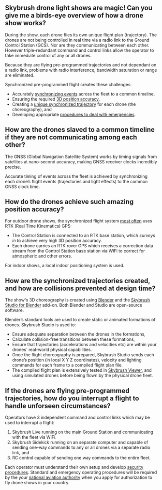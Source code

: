 
## Skybrush drone light shows are magic! Can you give me a birds-eye overview of how a drone show works?

During the show, each drone flies its own unique flight plan (trajectory). The drones are not being controlled in real time via a radio link to the Ground Control Station (GCS). Nor are they communicating between each other. However triple-redundant command and control links allow the operator to take immediate control of any or all drones.

Because they are flying pre-programmed trajectories and not dependant on a radio link, problems with radio interference, bandwidth saturation or range are eliminated.

Synchronized pre-programmed flight creates these challenges:

- Accurately [synchronizing events](#how-are-the-drones-slaved-to-a-common-timeline-if-they-are-not-communicating-among-each-other) across the fleet to a common timeline,
- Ensuring the required [3D position accuracy](#how-do-the-drones-achieve-such-amazing-position-accuracy),
- Creating a [unique synchronized trajectory](#how-are-the-synchronized-trajectories-created-and-how-are-collisions-avoided) for each drone (the choreography), and
- Developing appropriate [procedures to deal with emergencies](#if-the-drones-are-flying-pre-programmed-trajectories-how-do-you-interrupt-a-flight-to-handle-unforseen-circumstances).


## How are the drones slaved to a common timeline if they are not communicating among each other?

The GNSS (Global Navigation Satellite System) works by timing signals from satellites at nano-second accuracy, making GNSS receiver clocks incredibly precise.

Accurate timing of events across the fleet is achieved by synchronizing each drone’s flight events (trajectories and light effects) to the common GNSS clock time.


## How do the drones achieve such amazing position accuracy?

For outdoor drone shows, the synchronized flight system [most often](https://doc.collmot.com/public/faq/latest/building-custom-drones.html#should-i-use-rtk-capable-gnss-receivers-for-outdoor-drone-shows) uses RTK (Real Time Kinematics) GPS:

- The Control Station is connected to an RTK base station, which _surveys in_ to achieve very high 3D position accuracy.
- Each drone carries an RTK rover GPS which receives a correction data stream from the Control Station base station via WiFi to correct for atmospheric and other errors.

For indoor shows, a local indoor positioning system is used.


## How are the synchronized trajectories created, and how are collisions prevented at design time?

The show's 3D choreography is created using [Blender](https://www.blender.org) and the [Skybrush Studio for Blender](https://doc.collmot.com/public/skybrush-studio-for-blender/latest/index.html) add-on. Both Blender and Studio are open-source software.

Blender’s standard tools are used to create static or animated formations of drones. Skybrush Studio is used to:

- Ensure adequate separation between the drones in the formations,
- Calculate collision-free transitions between these formations,
- Ensure that trajectories (accelerations and velocities etc) are within your drones' real-world physical capabilities.
- Once the flight choreography is prepared, Skybrush Studio sends each drone’s position (in local X Y Z coordinates), velocity and lighting commands for each frame to a compiled flight plan file.
- The compiled flight plan is extensively tested in [Skybrush Viewer](https://skybrush.io/modules/viewer/), and using simulated drones before being flown by the physical drone fleet.


## If the drones are flying pre-programmed trajectories, how do you interrupt a flight to handle unforseen circumstances?

Operators have 3 independent command and control links which may be used to interrupt a flight:

1. Skybrush Live running on the main Ground Station and communicating with the fleet via WiFi.
2. Skybrush Sidekick running on an separate computer and capable of sending one-way commands to any or all drones via a separate radio link, and
3. RC control capable of sending one way commands to the entire fleet.

Each operator must understand their own setup and develop [security procedures](https://doc.collmot.com/public/faq/latest/security.html). Standard and emergency operating procedures will be required by the your [national aviation authority](https://doc.collmot.com/public/faq/latest/legal-issues.html) when you apply for authorization to fly drone shows in your country.
